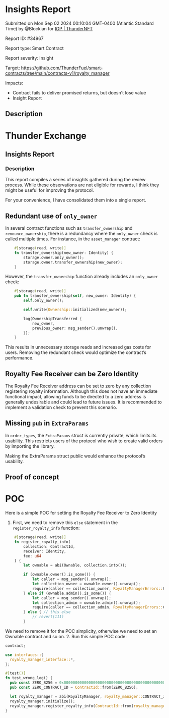 
# Insights Report

Submitted on Mon Sep 02 2024 00:10:04 GMT-0400 (Atlantic Standard Time) by @Blockian for [IOP | ThunderNFT](https://immunefi.com/bounty/thundernft-iop/)

Report ID: #34967

Report type: Smart Contract

Report severity: Insight

Target: https://github.com/ThunderFuel/smart-contracts/tree/main/contracts-v1/royalty_manager

Impacts:
- Contract fails to deliver promised returns, but doesn't lose value
- Insight Report

## Description
# Thunder Exchange
## Insights Report
### Description
This report compiles a series of insights gathered during the review process. While these observations are not eligible for rewards, I think they might be useful for improving the protocol.

For your convenience, I have consolidated them into a single report.


## Redundant use of `only_owner`
In several contract functions such as `transfer_ownership` and `renounce_ownership`, there is a redundancy where the `only_owner` check is called multiple times. For instance, in the `asset_manager` contract:
```rs
    #[storage(read, write)]
    fn transfer_ownership(new_owner: Identity) {
        storage.owner.only_owner();
        storage.owner.transfer_ownership(new_owner);
    }
```

However, the `transfer_ownership` function already includes an `only_owner` check:
```rs
    #[storage(read, write)]
    pub fn transfer_ownership(self, new_owner: Identity) {
        self.only_owner();

        self.write(Ownership::initialized(new_owner));

        log(OwnershipTransferred {
            new_owner,
            previous_owner: msg_sender().unwrap(),
        });
    }
```
This results in unnecessary storage reads and increased gas costs for users. Removing the redundant check would optimize the contract’s performance.

## Royalty Fee Receiver can be Zero Identity
The Royalty Fee Receiver address can be set to zero by any collection registering royalty information. Although this does not have an immediate functional impact, allowing funds to be directed to a zero address is generally undesirable and could lead to future issues. It is recommended to implement a validation check to prevent this scenario.

## Missing `pub` in `ExtraParams`
In `order_types`, the `ExtraParams` struct is currently private, which limits its usability.
This restricts users of the protocol who wish to create valid orders by importing the library.

Making the ExtraParams struct public would enhance the protocol’s usability.

        
## Proof of concept
# POC
Here is a simple POC for setting the Royalty Fee Receiver to Zero Identity
1. First, we need to remove this `else` statement in the `register_royalty_info` function:
```rs
    #[storage(read, write)]
    fn register_royalty_info(
        collection: ContractId,
        receiver: Identity,
        fee: u64
    ) {
        let ownable = abi(Ownable, collection.into());

        if (ownable.owner().is_some()) {
            let caller = msg_sender().unwrap();
            let collection_owner = ownable.owner().unwrap();
            require(caller == collection_owner, RoyaltyManagerErrors::CallerMustBeOwnerOrAdmin);
        } else if (ownable.admin().is_some()) {
            let caller = msg_sender().unwrap();
            let collection_admin = ownable.admin().unwrap();
            require(caller == collection_admin, RoyaltyManagerErrors::CallerMustBeOwnerOrAdmin);
        } else { // this else
            // revert(111)
        }
```
We need to remove it for the POC simplicity, otherwise we need to set an Ownable contract and so on.
2. Run this simple POC code:
```rs
contract;

use interfaces::{
  royalty_manager_interface::*,
};

#[test()]
fn test_wrong_log() {
  pub const ZERO_B256 = 0x0000000000000000000000000000000000000000000000000000000000000000;
  pub const ZERO_CONTRACT_ID = ContractId::from(ZERO_B256);

  let royalty_manager = abi(RoyaltyManager, royalty_manager::CONTRACT_ID);
  royalty_manager.initialize();
  royalty_manager.register_royalty_info(ContractId::from(royalty_manager::CONTRACT_ID), Identity::ContractId(ZERO_CONTRACT_ID), 0); // worked fine
}
```